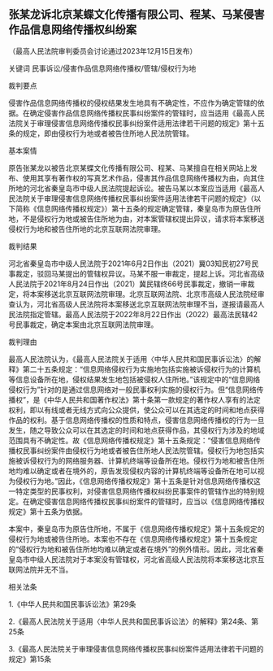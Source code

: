 ## 张某龙诉北京某蝶文化传播有限公司、程某、马某侵害作品信息网络传播权纠纷案

（最高人民法院审判委员会讨论通过2023年12月15日发布）



关键词 民事诉讼/侵害作品信息网络传播权/管辖/侵权行为地

裁判要点

侵害作品信息网络传播权的侵权结果发生地具有不确定性，不应作为确定管辖的依据。在确定侵害作品信息网络传播权民事纠纷案件的管辖时，应当适用《最高人民法院关于审理侵害信息网络传播权民事纠纷案件适用法律若干问题的规定》第十五条的规定，即由侵权行为地或者被告住所地人民法院管辖。

基本案情

原告张某龙以被告北京某蝶文化传播有限公司、程某、马某擅自在相关网站上发布、使用其享有著作权的写真艺术作品，侵害其作品信息网络传播权为由，向其住所地的河北省秦皇岛市中级人民法院提起诉讼。被告马某以本案应当适用《最高人民法院关于审理侵害信息网络传播权民事纠纷案件适用法律若干问题的规定》（以下简称《信息网络传播权规定》）第十五条的规定确定管辖，秦皇岛市为原告住所地，不是侵权行为地或被告住所地为由，对本案管辖权提出异议，请求将本案移送侵权行为地和被告住所地的北京互联网法院审理。

裁判结果

河北省秦皇岛市中级人民法院于2021年6月2日作出（2021）冀03知民初27号民事裁定，驳回马某提出的管辖权异议。马某不服一审裁定，提起上诉。河北省高级人民法院于2021年8月24日作出（2021）冀民辖终66号民事裁定，撤销一审裁定，将本案移送北京互联网法院审理。北京互联网法院、北京市高级人民法院经审查认为，河北省高级人民法院将本案移送北京互联网法院审理不当，遂报请最高人民法院指定管辖。最高人民法院于2022年8月22日作出（2022）最高法民辖42号民事裁定，确定本案由北京互联网法院审理。

裁判理由

最高人民法院认为，《最高人民法院关于适用〈中华人民共和国民事诉讼法〉的解释》第二十五条规定：“信息网络侵权行为实施地包括实施被诉侵权行为的计算机等信息设备所在地，侵权结果发生地包括被侵权人住所地。”该规定中的“信息网络侵权行为”针对的是通过信息网络对一般民事权利实施的侵权行为。但“信息网络传播权”，是《中华人民共和国著作权法》第十条第一款规定的著作权人享有的法定权利，即以有线或者无线方式向公众提供，使公众可以在其选定的时间和地点获得作品的权利。基于信息网络传播权的性质和特点，侵害信息网络传播权的行为一旦发生，随之导致公众可以在其选定的时间和地点获得作品，其侵权行为涉及的地域范围具有不确定性。故《信息网络传播权规定》第十五条规定：“侵害信息网络传播权民事纠纷案件由侵权行为地或者被告住所地人民法院管辖。侵权行为地包括实施被诉侵权行为的网络服务器、计算机终端等设备所在地。侵权行为地和被告住所地均难以确定或者在境外的，原告发现侵权内容的计算机终端等设备所在地可以视为侵权行为地。”因此，《信息网络传播权规定》第十五条是针对信息网络传播权这一特定类型的民事权利，对侵害信息网络传播权纠纷民事案件的管辖作出的特别规定。在确定侵害信息网络传播权民事纠纷案件的管辖时，应当以《信息网络传播权规定》第十五条为依据。

本案中，秦皇岛市为原告住所地，不属于《信息网络传播权规定》第十五条规定的侵权行为地或被告住所地。本案也不存在《信息网络传播权规定》第十五条规定的“侵权行为地和被告住所地均难以确定或者在境外”的例外情形。因此，河北省秦皇岛市中级人民法院对于本案没有管辖权，河北省高级人民法院将本案移送北京互联网法院并无不当。

相关法条

1.《中华人民共和国民事诉讼法》第29条

2.《最高人民法院关于适用〈中华人民共和国民事诉讼法〉的解释》第24条、第25条

3.《最高人民法院关于审理侵害信息网络传播权民事纠纷案件适用法律若干问题的规定》第15条




